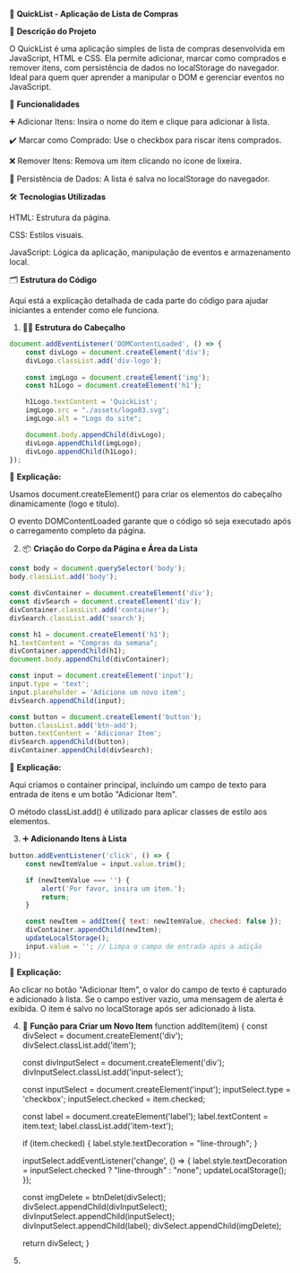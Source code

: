 🛒 **QuickList - Aplicação de Lista de Compras**

📜 **Descrição do Projeto**

O QuickList é uma aplicação simples de lista de compras desenvolvida em JavaScript, HTML e CSS. Ela permite adicionar, marcar como comprados e remover itens, com persistência de dados no localStorage do navegador. Ideal para quem quer aprender a manipular o DOM e gerenciar eventos no JavaScript.

🔧 **Funcionalidades**

➕ Adicionar Itens: Insira o nome do item e clique para adicionar à lista.

✔️ Marcar como Comprado: Use o checkbox para riscar itens comprados.

❌ Remover Itens: Remova um item clicando no ícone de lixeira.

💾 Persistência de Dados: A lista é salva no localStorage do navegador.

🛠️ **Tecnologias Utilizadas**

HTML: Estrutura da página.

CSS: Estilos visuais.

JavaScript: Lógica da aplicação, manipulação de eventos e armazenamento local.

🗂️ **Estrutura do Código**

Aqui está a explicação detalhada de cada parte do código para ajudar iniciantes a entender como ele funciona.

1. 👨‍💻 **Estrutura do Cabeçalho**
```JavaScript
document.addEventListener('DOMContentLoaded', () => {
    const divLogo = document.createElement('div');
    divLogo.classList.add('div-logo');
    
    const imgLogo = document.createElement('img');
    const h1Logo = document.createElement('h1');

    h1Logo.textContent = 'QuickList';
    imgLogo.src = "./assets/logo03.svg";
    imgLogo.alt = "Logo do site";

    document.body.appendChild(divLogo);
    divLogo.appendChild(imgLogo);
    divLogo.appendChild(h1Logo);
});
```
📖 **Explicação:**

Usamos document.createElement() para criar os elementos do cabeçalho dinamicamente (logo e título).

O evento DOMContentLoaded garante que o código só seja executado após o carregamento completo da página.

2. 📦 **Criação do Corpo da Página e Área da Lista**
```JavaScript
const body = document.querySelector('body');
body.classList.add('body');

const divContainer = document.createElement('div');
const divSearch = document.createElement('div');
divContainer.classList.add('container');
divSearch.classList.add('search');

const h1 = document.createElement('h1');
h1.textContent = "Compras da semana";
divContainer.appendChild(h1);
document.body.appendChild(divContainer);

const input = document.createElement('input');
input.type = 'text';
input.placeholder = 'Adicione um novo item';
divSearch.appendChild(input);

const button = document.createElement('button');
button.classList.add('btn-add');
button.textContent = 'Adicionar Item';
divSearch.appendChild(button);
divContainer.appendChild(divSearch);
```
📖 **Explicação:**

Aqui criamos o container principal, incluindo um campo de texto para entrada de itens e um botão "Adicionar Item".

O método classList.add() é utilizado para aplicar classes de estilo aos elementos.

3. ➕ **Adicionando Itens à Lista**
```JavaScript
button.addEventListener('click', () => {
    const newItemValue = input.value.trim();

    if (newItemValue === '') {
        alert('Por favor, insira um item.');
        return;
    }

    const newItem = addItem({ text: newItemValue, checked: false });
    divContainer.appendChild(newItem);
    updateLocalStorage();
    input.value = ''; // Limpa o campo de entrada após a adição
});
```
📖 **Explicação:**

Ao clicar no botão "Adicionar Item", o valor do campo de texto é capturado e adicionado à lista.
Se o campo estiver vazio, uma mensagem de alerta é exibida.
O item é salvo no localStorage após ser adicionado à lista.

4. 📝 **Função para Criar um Novo Item**
function addItem(item) {
    const divSelect = document.createElement('div');
    divSelect.classList.add('item');

    const divInputSelect = document.createElement('div');
    divInputSelect.classList.add('input-select');

    const inputSelect = document.createElement('input');
    inputSelect.type = 'checkbox';
    inputSelect.checked = item.checked;

    const label = document.createElement('label');
    label.textContent = item.text;
    label.classList.add('item-text');

    if (item.checked) {
        label.style.textDecoration = "line-through";
    }

    inputSelect.addEventListener('change', () => {
        label.style.textDecoration = inputSelect.checked ? "line-through" : "none";
        updateLocalStorage();
    });

    const imgDelete = btnDelet(divSelect);
    divSelect.appendChild(divInputSelect);
    divInputSelect.appendChild(inputSelect);
    divInputSelect.appendChild(label);
    divSelect.appendChild(imgDelete);

    return divSelect;
}

5. 
